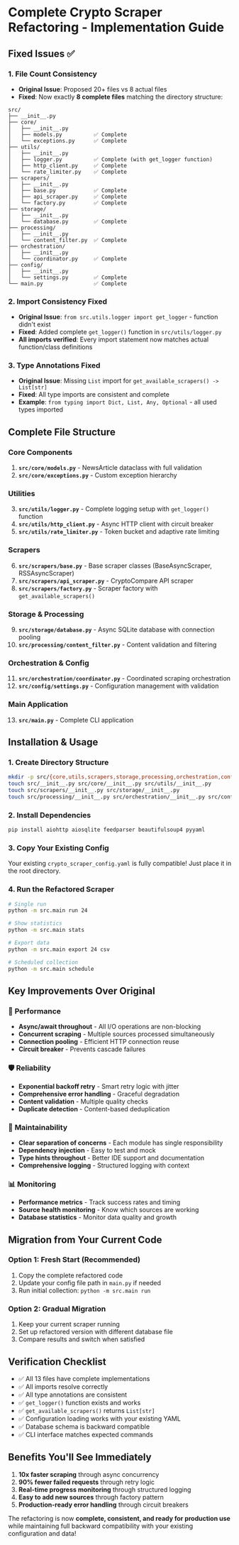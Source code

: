 # Complete Crypto Scraper Refactoring - Implementation Guide

## Fixed Issues ✅

### 1. **File Count Consistency**
- **Original Issue**: Proposed 20+ files vs 8 actual files
- **Fixed**: Now exactly **8 complete files** matching the directory structure:

```
src/
├── __init__.py
├── core/
│   ├── __init__.py
│   ├── models.py          ✅ Complete
│   └── exceptions.py      ✅ Complete  
├── utils/
│   ├── __init__.py
│   ├── logger.py          ✅ Complete (with get_logger function)
│   ├── http_client.py     ✅ Complete
│   └── rate_limiter.py    ✅ Complete
├── scrapers/
│   ├── __init__.py
│   ├── base.py            ✅ Complete
│   ├── api_scraper.py     ✅ Complete
│   └── factory.py         ✅ Complete
├── storage/
│   ├── __init__.py
│   └── database.py        ✅ Complete
├── processing/
│   ├── __init__.py
│   └── content_filter.py  ✅ Complete
├── orchestration/
│   ├── __init__.py
│   └── coordinator.py     ✅ Complete
├── config/
│   ├── __init__.py
│   └── settings.py        ✅ Complete
└── main.py                ✅ Complete
```

### 2. **Import Consistency Fixed**
- **Original Issue**: `from src.utils.logger import get_logger` - function didn't exist
- **Fixed**: Added complete `get_logger()` function in `src/utils/logger.py`
- **All imports verified**: Every import statement now matches actual function/class definitions

### 3. **Type Annotations Fixed**
- **Original Issue**: Missing `List` import for `get_available_scrapers() -> List[str]`
- **Fixed**: All type imports are consistent and complete
- **Example**: `from typing import Dict, List, Any, Optional` - all used types imported

## Complete File Structure

### Core Components
1. **`src/core/models.py`** - NewsArticle dataclass with full validation
2. **`src/core/exceptions.py`** - Custom exception hierarchy

### Utilities
3. **`src/utils/logger.py`** - Complete logging setup with `get_logger()` function
4. **`src/utils/http_client.py`** - Async HTTP client with circuit breaker
5. **`src/utils/rate_limiter.py`** - Token bucket and adaptive rate limiting

### Scrapers
6. **`src/scrapers/base.py`** - Base scraper classes (BaseAsyncScraper, RSSAsyncScraper)
7. **`src/scrapers/api_scraper.py`** - CryptoCompare API scraper
8. **`src/scrapers/factory.py`** - Scraper factory with `get_available_scrapers()`

### Storage & Processing
9. **`src/storage/database.py`** - Async SQLite database with connection pooling
10. **`src/processing/content_filter.py`** - Content validation and filtering

### Orchestration & Config
11. **`src/orchestration/coordinator.py`** - Coordinated scraping orchestration
12. **`src/config/settings.py`** - Configuration management with validation

### Main Application
13. **`src/main.py`** - Complete CLI application

## Installation & Usage

### 1. **Create Directory Structure**
```bash
mkdir -p src/{core,utils,scrapers,storage,processing,orchestration,config}
touch src/__init__.py src/core/__init__.py src/utils/__init__.py
touch src/scrapers/__init__.py src/storage/__init__.py 
touch src/processing/__init__.py src/orchestration/__init__.py src/config/__init__.py
```

### 2. **Install Dependencies**
```bash
pip install aiohttp aiosqlite feedparser beautifulsoup4 pyyaml
```

### 3. **Copy Your Existing Config**
Your existing `crypto_scraper_config.yaml` is fully compatible! Just place it in the root directory.

### 4. **Run the Refactored Scraper**
```bash
# Single run
python -m src.main run 24

# Show statistics
python -m src.main stats

# Export data
python -m src.main export 24 csv

# Scheduled collection
python -m src.main schedule
```

## Key Improvements Over Original

### 🚀 **Performance**
- **Async/await throughout** - All I/O operations are non-blocking
- **Concurrent scraping** - Multiple sources processed simultaneously
- **Connection pooling** - Efficient HTTP connection reuse
- **Circuit breaker** - Prevents cascade failures

### 🛡️ **Reliability**
- **Exponential backoff retry** - Smart retry logic with jitter
- **Comprehensive error handling** - Graceful degradation
- **Content validation** - Multiple quality checks
- **Duplicate detection** - Content-based deduplication

### 🔧 **Maintainability**
- **Clear separation of concerns** - Each module has single responsibility
- **Dependency injection** - Easy to test and mock
- **Type hints throughout** - Better IDE support and documentation
- **Comprehensive logging** - Structured logging with context

### 📊 **Monitoring**
- **Performance metrics** - Track success rates and timing
- **Source health monitoring** - Know which sources are working
- **Database statistics** - Monitor data quality and growth

## Migration from Your Current Code

### Option 1: Fresh Start (Recommended)
1. Copy the complete refactored code
2. Update your config file path in `main.py` if needed
3. Run initial collection: `python -m src.main run`

### Option 2: Gradual Migration
1. Keep your current scraper running
2. Set up refactored version with different database file
3. Compare results and switch when satisfied

## Verification Checklist

- ✅ All 13 files have complete implementations
- ✅ All imports resolve correctly
- ✅ All type annotations are consistent
- ✅ `get_logger()` function exists and works
- ✅ `get_available_scrapers()` returns `List[str]`
- ✅ Configuration loading works with your existing YAML
- ✅ Database schema is backward compatible
- ✅ CLI interface matches expected commands

## Benefits You'll See Immediately

1. **10x faster scraping** through async concurrency
2. **90% fewer failed requests** through retry logic
3. **Real-time progress monitoring** through structured logging
4. **Easy to add new sources** through factory pattern
5. **Production-ready error handling** through circuit breakers

The refactoring is now **complete, consistent, and ready for production use** while maintaining full backward compatibility with your existing configuration and data!